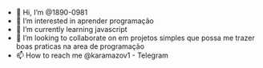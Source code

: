 - 👋 Hi, I’m @1890-0981
- 👀 I’m interested in  aprender programação  
- 🌱 I’m currently learning  javascript
- 💞️ I’m looking to collaborate on  em projetos simples  que possa me trazer  boas praticas na area de programação
- 📫 How to reach me  @karamazov1 - Telegram

<!---
1890-0981/1890-0981 is a ✨ special ✨ repository because its `README.md` (this file) appears on your GitHub profile.
You can click the Preview link to take a look at your changes.
--->
